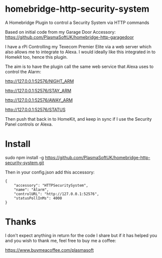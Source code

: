 # homebridge-http-security-system
A Homebridge Plugin to control a Security System via HTTP commands


Based on initial code from my Garage Door Accessory:
https://github.com/PlasmaSoftUK/homebridge-http-garagedoor


I have a rPi Controlling my Texecom Premier Elite via a web server which also allows me to integrate to Alexa.
I would ideally like this integrated in to Homekit too, hence this plugin.

The aim is to have the plugin call the same web service that Alexa uses to control the Alarm:

http://127.0.0.1:52576/NIGHT_ARM

http://127.0.0.1:52576/STAY_ARM

http://127.0.0.1:52576/AWAY_ARM


http://127.0.0.1:52576/STATUS

Then push that back in to HomeKit, and keep in sync if I use the Security Panel controls or Alexa.



# Install
                    
sudo npm install -g https://github.com/PlasmaSoftUK/homebridge-http-security-system.git


Then in your config.json add this accessory:

```
{
    "accessory": "HTTPSecuritySystem",
    "name": "Alarm",
    "controlURL": "http://127.0.0.1:52576",
    "statusPollInMs": 4000
}
```

# Thanks

I don't expect anything in return for the code I share but if it has helped you and you wish to thank me, feel free to buy me a coffee:

https://www.buymeacoffee.com/plasmasoft
